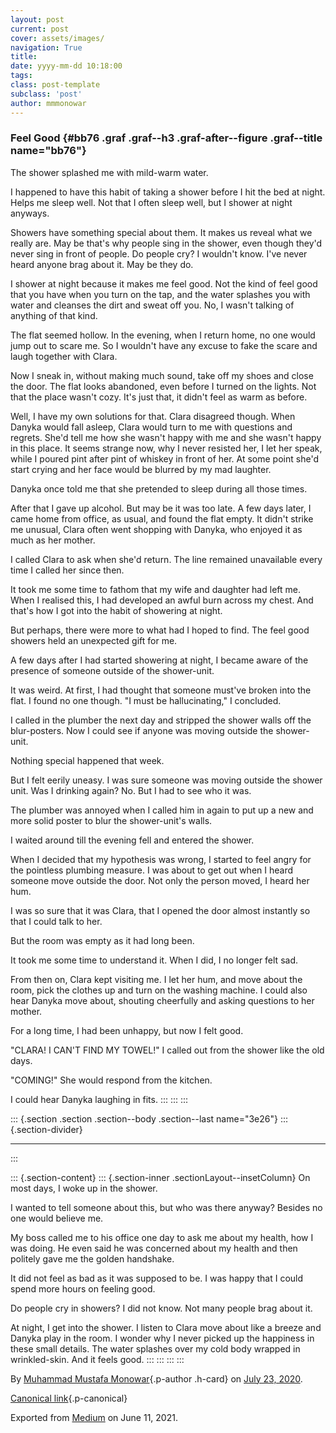 ```yaml
---
layout: post
current: post
cover: assets/images/
navigation: True
title: 
date: yyyy-mm-dd 10:18:00
tags: 
class: post-template
subclass: 'post'
author: mmmonowar
---
```


### Feel Good {#bb76 .graf .graf--h3 .graf-after--figure .graf--title name="bb76"}

The shower splashed me with mild-warm water.

I happened to have this habit of taking a shower before I hit the bed at
night. Helps me sleep well. Not that I often sleep well, but I shower at
night anyways.

Showers have something special about them. It makes us reveal what we
really are. May be that's why people sing in the shower, even though
they'd never sing in front of people. Do people cry? I wouldn't know.
I've never heard anyone brag about it. May be they do.

I shower at night because it makes me feel good. Not the kind of feel
good that you have when you turn on the tap, and the water splashes you
with water and cleanses the dirt and sweat off you. No, I wasn't talking
of anything of that kind.

The flat seemed hollow. In the evening, when I return home, no one would
jump out to scare me. So I wouldn't have any excuse to fake the scare
and laugh together with Clara.

Now I sneak in, without making much sound, take off my shoes and close
the door. The flat looks abandoned, even before I turned on the lights.
Not that the place wasn't cozy. It's just that, it didn't feel as warm
as before.

Well, I have my own solutions for that. Clara disagreed though. When
Danyka would fall asleep, Clara would turn to me with questions and
regrets. She'd tell me how she wasn't happy with me and she wasn't happy
in this place. It seems strange now, why I never resisted her, I let her
speak, while I poured pint after pint of whiskey in front of her. At
some point she'd start crying and her face would be blurred by my mad
laughter.

Danyka once told me that she pretended to sleep during all those times.

After that I gave up alcohol. But may be it was too late. A few days
later, I came home from office, as usual, and found the flat empty. It
didn't strike me unusual, Clara often went shopping with Danyka, who
enjoyed it as much as her mother.

I called Clara to ask when she'd return. The line remained unavailable
every time I called her since then.

It took me some time to fathom that my wife and daughter had left me.
When I realised this, I had developed an awful burn across my chest. And
that's how I got into the habit of showering at night.

But perhaps, there were more to what had I hoped to find. The feel good
showers held an unexpected gift for me.

A few days after I had started showering at night, I became aware of the
presence of someone outside of the shower-unit.

It was weird. At first, I had thought that someone must've broken into
the flat. I found no one though. "I must be hallucinating," I concluded.

I called in the plumber the next day and stripped the shower walls off
the blur-posters. Now I could see if anyone was moving outside the
shower-unit.

Nothing special happened that week.

But I felt eerily uneasy. I was sure someone was moving outside the
shower unit. Was I drinking again? No. But I had to see who it was.

The plumber was annoyed when I called him in again to put up a new and
more solid poster to blur the shower-unit's walls.

I waited around till the evening fell and entered the shower.

When I decided that my hypothesis was wrong, I started to feel angry for
the pointless plumbing measure. I was about to get out when I heard
someone move outside the door. Not only the person moved, I heard her
hum.

I was so sure that it was Clara, that I opened the door almost instantly
so that I could talk to her.

But the room was empty as it had long been.

It took me some time to understand it. When I did, I no longer felt sad.

From then on, Clara kept visiting me. I let her hum, and move about the
room, pick the clothes up and turn on the washing machine. I could also
hear Danyka move about, shouting cheerfully and asking questions to her
mother.

For a long time, I had been unhappy, but now I felt good.

"CLARA! I CAN'T FIND MY TOWEL!" I called out from the shower like the
old days.

"COMING!" She would respond from the kitchen.

I could hear Danyka laughing in fits.
:::
:::
:::

::: {.section .section .section--body .section--last name="3e26"}
::: {.section-divider}

------------------------------------------------------------------------
:::

::: {.section-content}
::: {.section-inner .sectionLayout--insetColumn}
On most days, I woke up in the shower.

I wanted to tell someone about this, but who was there anyway? Besides
no one would believe me.

My boss called me to his office one day to ask me about my health, how I
was doing. He even said he was concerned about my health and then
politely gave me the golden handshake.

It did not feel as bad as it was supposed to be. I was happy that I
could spend more hours on feeling good.

Do people cry in showers? I did not know. Not many people brag about it.

At night, I get into the shower. I listen to Clara move about like a
breeze and Danyka play in the room. I wonder why I never picked up the
happiness in these small details. The water splashes over my cold body
wrapped in wrinkled-skin. And it feels good.
:::
:::
:::
:::

By [Muhammad Mustafa Monowar](https://medium.com/@mmmonowar){.p-author
.h-card} on [July 23, 2020](https://medium.com/p/328b8fe9d600).

[Canonical
link](https://medium.com/@mmmonowar/feel-good-328b8fe9d600){.p-canonical}

Exported from [Medium](https://medium.com) on June 11, 2021.
